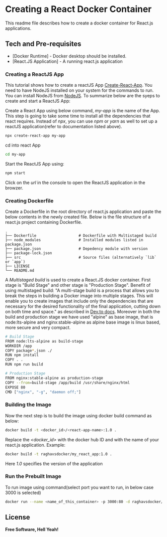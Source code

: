 # Creating a React Docker Container

This readme file describes how to create a docker container for React.js applications.


## Tech and Pre-requisites

- [Docker Runtime] - Docker desktop should be installed.
- [React.JS Application] - A running react.js application

### Creating a ReactJS App
This tutorial shows how to create a reactJS App [Create-React-App](https://create-react-app.dev/docs/getting-started). You need to have NodeJS installed on your system for the commands to run. You can install NodeJS from [NodeJS](https://nodejs.org/en/download/). To summarize below are the syeps to create and start a ReactJS App:

Create a React App using below command, *my-app* is the name of the App. This step is going to take some time to install all the dependencies that react requires. Instead of *npx*, you can use *npm* or *yarn* as well to set up a reactJS application(refer to documentation listed above).
```sh
npx create-react-app my-app
```
cd into react App
```sh
cd my-app
```
Start the ReactJS App using:
```sh
npm start
```
Click on the *url* in the console to open the ReactJS application in the browzer.

### Creating Dockerfile
Create a Dockerfile in the root directory of react.js application and paste the below contents in the newly created file.  Below is the file structure of a react.js project containing Dockerfile.

    .
    ├── Dockerfile                   # Dockerfile with Multistaged build
    ├── node_modules                 # Installed modules listed in package.json
    ├── package.json                 # Depedency module with version
    ├── package-lock.json
    ├── src                          # Source files (alternatively `lib` or `app`)
    ├── LICENSE
    └── README.md

A *Multistaged build* is used to create a React.JS docker container. First stage is "Build Stage" and other stage is "Production Stage". Benefit of using multistaged build:
"A multi-stage build is a process that allows you to break the steps in building a Docker image into multiple stages. This will enable you to create images that include only the dependencies that are necessary for the desired functionality of the final application, cutting down on both time and space." as described in [Dev.to docs](https://dev.to/pavanbelagatti/what-are-multi-stage-docker-builds-1mi9#:~:text=A%20multi%2Dstage%20build%20is,on%20both%20time%20and%20space.).
Moreover in both the build and production stage we have used "alpine" as base image, that is node:lts-alpine and nginx:stable-alpine as alpine base image is linux based, more secure and very compact.
```sh
# Build Stage
FROM node:lts-alpine as build-stage 
WORKDIR /app
COPY package*.json ./
RUN npm install
COPY . .
RUN npm run build     

# Production Stage
FROM nginx:stable-alpine as production-stage
COPY --from=build-stage /app/build /usr/share/nginx/html
EXPOSE 80
CMD ["nginx", "-g", "daemon off;"]
```
### Building the Image
Now the next step is to build the image using docker build command as below:
```sh
docker build -t <docker_id>/<react-app-name>:1.0 .
```
Replace the *<docker_id>* with the docker hub ID and *<react-app-name>* with the name of your react.js application. Example:
```sh
docker build -t raghavsdocker/my_react_app:1.0 .
```
Here *1.0* specifies the version of the application
### Run the Prebuilt Image
To run image using command(select port you want to run, in below case 3000 is selected) 
```sh
docker run --name <name_of_this_container> -p 3000:80 -d raghavsdocker/<react-app-name>:1.0
```

## License

**Free Software, Hell Yeah!**
